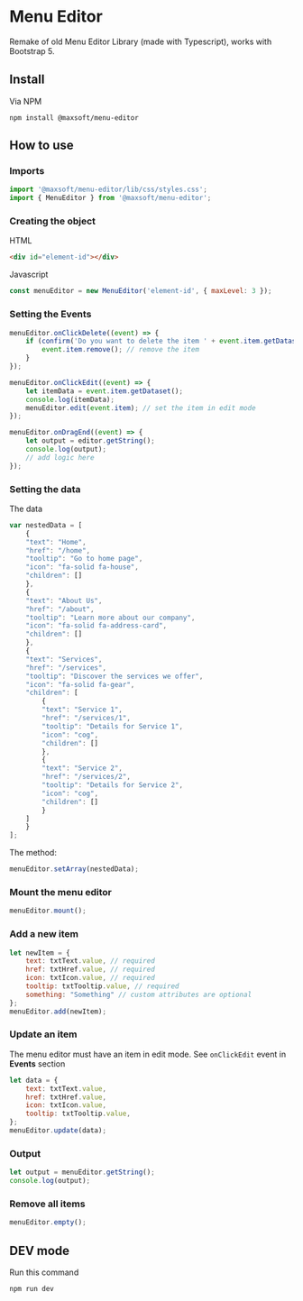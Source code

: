 # Menu Editor

Remake of old Menu Editor Library (made with Typescript), works with Bootstrap 5. 


## Install

Via NPM

```
npm install @maxsoft/menu-editor
```

## How to use

### Imports
```js
import '@maxsoft/menu-editor/lib/css/styles.css';
import { MenuEditor } from '@maxsoft/menu-editor';
```

### Creating the object

HTML
```html
<div id="element-id"></div>
```
Javascript

```js
const menuEditor = new MenuEditor('element-id', { maxLevel: 3 });
```

### Setting the Events

```js
menuEditor.onClickDelete((event) => {
	if (confirm('Do you want to delete the item ' + event.item.getDataset().text)) {
		event.item.remove(); // remove the item
	}
});

menuEditor.onClickEdit((event) => {
	let itemData = event.item.getDataset();
	console.log(itemData);
	menuEditor.edit(event.item); // set the item in edit mode
});

menuEditor.onDragEnd((event) => {
	let output = editor.getString();
	console.log(output);
	// add logic here
});
```

### Setting the data

The data

```js
var nestedData = [
	{
	"text": "Home",
	"href": "/home",
	"tooltip": "Go to home page",
	"icon": "fa-solid fa-house",
	"children": []
	},
	{
	"text": "About Us",
	"href": "/about",
	"tooltip": "Learn more about our company",
	"icon": "fa-solid fa-address-card",
	"children": []
	},
	{
	"text": "Services",
	"href": "/services",
	"tooltip": "Discover the services we offer",
	"icon": "fa-solid fa-gear",
	"children": [
		{
		"text": "Service 1",
		"href": "/services/1",
		"tooltip": "Details for Service 1",
		"icon": "cog",
		"children": []
		},
		{
		"text": "Service 2",
		"href": "/services/2",
		"tooltip": "Details for Service 2",
		"icon": "cog",
		"children": []
		}
	]
	}
];
```

The method:

```js
menuEditor.setArray(nestedData);
```

### Mount the menu editor

```js
menuEditor.mount();
```

### Add a new item

```js
let newItem = {
    text: txtText.value, // required
    href: txtHref.value, // required
    icon: txtIcon.value, // required
    tooltip: txtTooltip.value, // required
    something: "Something" // custom attributes are optional
};
menuEditor.add(newItem);
```

### Update an item

The menu editor must have an item in edit mode. See `onClickEdit` event in **Events** section

```js
let data = {
	text: txtText.value,
	href: txtHref.value,
	icon: txtIcon.value,
	tooltip: txtTooltip.value,
};
menuEditor.update(data);
```

### Output

```js
let output = menuEditor.getString();
console.log(output);
```

### Remove all items
```js
menuEditor.empty();
```

## DEV mode

Run this command

```shell
npm run dev
```
